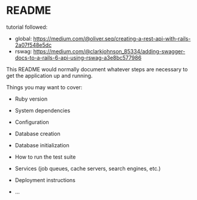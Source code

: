 # README

tutorial followed:

* global: https://medium.com/@oliver.seq/creating-a-rest-api-with-rails-2a07f548e5dc
* rswag: https://medium.com/@clarkjohnson_85334/adding-swagger-docs-to-a-rails-6-api-using-rswag-a3e8bc577986

This README would normally document whatever steps are necessary to get the
application up and running.

Things you may want to cover:

* Ruby version

* System dependencies

* Configuration

* Database creation

* Database initialization

* How to run the test suite

* Services (job queues, cache servers, search engines, etc.)

* Deployment instructions

* ...
